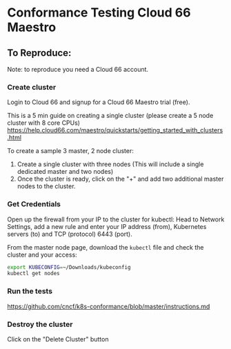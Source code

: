 # Conformance Testing Cloud 66 Maestro

## To Reproduce:

Note: to reproduce you need a Cloud 66 account.

### Create cluster

Login to Cloud 66 and signup for a Cloud 66 Maestro trial (free).

This is a 5 min guide on creating a single cluster (please create a 5 node cluster with 8 core CPUs)
https://help.cloud66.com/maestro/quickstarts/getting_started_with_clusters.html

To create a sample 3 master, 2 node cluster:
1. Create a single cluster with three nodes (This will include a single dedicated master and two nodes)
2. Once the cluster is ready, click on the "+" and add two additional master nodes to the cluster.

### Get Credentials

Open up the firewall from your IP to the cluster for kubectl:
Head to Network Settings, add a new rule and enter your IP address (from), Kubernetes servers (to) and TCP (protocol) 6443 (port).

From the master node page, download the `kubectl` file and check the cluster and your access:

```bash
export KUBECONFIG=~/Downloads/kubeconfig
kubectl get nodes
```

### Run the tests

https://github.com/cncf/k8s-conformance/blob/master/instructions.md

### Destroy the cluster

Click on the "Delete Cluster" button